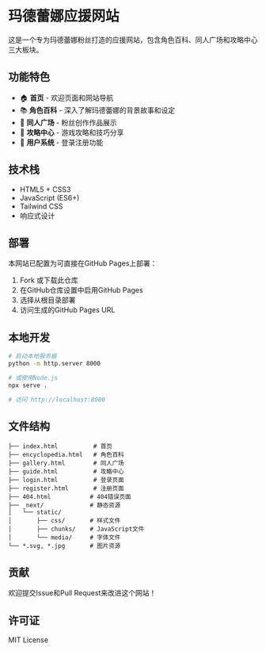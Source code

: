 # 玛德蕾娜应援网站

这是一个专为玛德蕾娜粉丝打造的应援网站，包含角色百科、同人广场和攻略中心三大板块。

## 功能特色

- 🏠 **首页** - 欢迎页面和网站导航
- 📚 **角色百科** - 深入了解玛德蕾娜的背景故事和设定
- 🎨 **同人广场** - 粉丝创作作品展示
- 🎯 **攻略中心** - 游戏攻略和技巧分享
- 👤 **用户系统** - 登录注册功能

## 技术栈

- HTML5 + CSS3
- JavaScript (ES6+)
- Tailwind CSS
- 响应式设计

## 部署

本网站已配置为可直接在GitHub Pages上部署：

1. Fork 或下载此仓库
2. 在GitHub仓库设置中启用GitHub Pages
3. 选择从根目录部署
4. 访问生成的GitHub Pages URL

## 本地开发

```bash
# 启动本地服务器
python -m http.server 8000

# 或使用Node.js
npx serve .

# 访问 http://localhost:8000
```

## 文件结构

```
├── index.html          # 首页
├── encyclopedia.html   # 角色百科
├── gallery.html        # 同人广场
├── guide.html          # 攻略中心
├── login.html          # 登录页面
├── register.html       # 注册页面
├── 404.html           # 404错误页面
├── _next/             # 静态资源
│   └── static/
│       ├── css/       # 样式文件
│       ├── chunks/    # JavaScript文件
│       └── media/     # 字体文件
└── *.svg, *.jpg       # 图片资源
```

## 贡献

欢迎提交Issue和Pull Request来改进这个网站！

## 许可证

MIT License